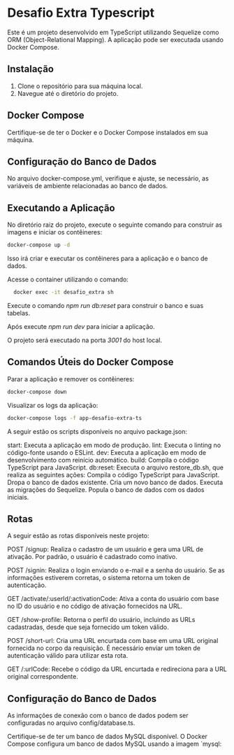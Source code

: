# Desafio Extra Typescript

Este é um projeto desenvolvido em TypeScript utilizando Sequelize como ORM (Object-Relational Mapping). A aplicação pode ser executada usando Docker Compose.

## Instalação
1. Clone o repositório para sua máquina local.
2. Navegue até o diretório do projeto.

## Docker Compose
Certifique-se de ter o Docker e o Docker Compose instalados em sua máquina.

## Configuração do Banco de Dados
No arquivo docker-compose.yml, verifique e ajuste, se necessário, as variáveis de ambiente relacionadas ao banco de dados.

## Executando a Aplicação
No diretório raiz do projeto, execute o seguinte comando para construir as imagens e iniciar os contêineres:

```bash
docker-compose up -d
```

Isso irá criar e executar os contêineres para a aplicação e o banco de dados.

Acesse o container utilizando o comando:
```bash
  docker exec -it desafio_extra sh
```

Execute o comando *npm run db:reset* para construir o banco e suas tabelas.

Após execute *npm run dev* para iniciar a aplicação.

O projeto será executado na porta *3001* do host local.

## Comandos Úteis do Docker Compose
Parar a aplicação e remover os contêineres:

```bash
docker-compose down
```

Visualizar os logs da aplicação:

```bash
docker-compose logs -f app-desafio-extra-ts
```

A seguir estão os scripts disponíveis no arquivo package.json:

start: Executa a aplicação em modo de produção.
lint: Executa o linting no código-fonte usando o ESLint.
dev: Executa a aplicação em modo de desenvolvimento com reinício automático.
build: Compila o código TypeScript para JavaScript.
db:reset: Executa o arquivo restore_db.sh, que realiza as seguintes ações:
  Compila o código TypeScript para JavaScript.
  Dropa o banco de dados existente.
  Cria um novo banco de dados.
  Executa as migrações do Sequelize.
  Popula o banco de dados com os dados iniciais.

## Rotas
A seguir estão as rotas disponíveis neste projeto:

POST /signup: Realiza o cadastro de um usuário e gera uma URL de ativação. Por padrão, o usuário é cadastrado como inativo.

POST /signin: Realiza o login enviando o e-mail e a senha do usuário. Se as informações estiverem corretas, o sistema retorna um token de autenticação.

GET /activate/:userId/:activationCode: Ativa a conta do usuário com base no ID do usuário e no código de ativação fornecidos na URL.

GET /show-profile: Retorna o perfil do usuário, incluindo as URLs cadastradas, desde que seja fornecido um token válido.

POST /short-url: Cria uma URL encurtada com base em uma URL original fornecida no corpo da requisição. É necessário enviar um token de autenticação válido para utilizar esta rota.

GET /:urlCode: Recebe o código da URL encurtada e redireciona para a URL original correspondente.

## Configuração do Banco de Dados
As informações de conexão com o banco de dados podem ser configuradas no arquivo config/database.ts.

Certifique-se de ter um banco de dados MySQL disponível. O Docker Compose configura um banco de dados MySQL usando a imagem `mysql: